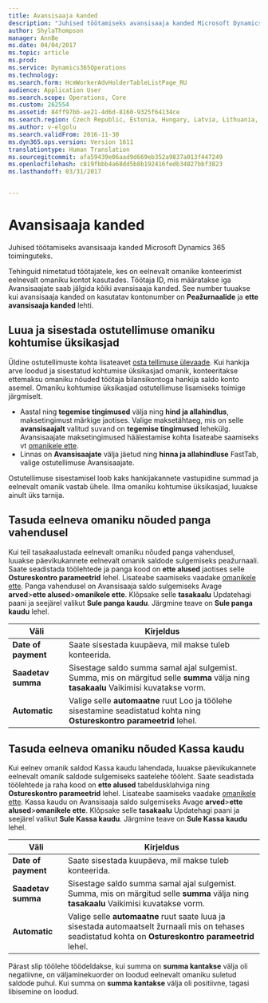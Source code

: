 ```yaml
---
title: Avansisaaja kanded
description: "Juhised töötamiseks avansisaaja kanded Microsoft Dynamics 365 toiminguteks."
author: ShylaThompson
manager: AnnBe
ms.date: 04/04/2017
ms.topic: article
ms.prod: 
ms.service: Dynamics365Operations
ms.technology: 
ms.search.form: HcmWorkerAdvHolderTableListPage_RU
audience: Application User
ms.search.scope: Operations, Core
ms.custom: 262554
ms.assetid: 84ff97bb-ae21-4d6d-8160-9325f64134ce
ms.search.region: Czech Republic, Estonia, Hungary, Latvia, Lithuania, Poland, Russia
ms.author: v-elgolu
ms.search.validFrom: 2016-11-30
ms.dyn365.ops.version: Version 1611
translationtype: Human Translation
ms.sourcegitcommit: afa59439e06aad9d669eb352a9837a013f447249
ms.openlocfilehash: c819fbbb4a68dd5b8b192416fedb34827bbf3823
ms.lasthandoff: 03/31/2017


---
```


# <a name="advance-holder-transactions"></a>Avansisaaja kanded

Juhised töötamiseks avansisaaja kanded Microsoft Dynamics 365 toiminguteks.

Tehinguid nimetatud töötajatele, kes on eelnevalt omanike konteerimist eelnevalt omaniku kontot kasutades. Töötaja ID, mis määratakse iga Avansisaajate saab jälgida kõiki avansisaaja kanded. See number tuuakse kui avansisaaja kanded on kasutatav kontonumber on **Peažurnaalide** ja **ette avansisaaja kanded** lehti.

## <a name="create-and-post-a-purchase-order-with-advance-holder-details"></a>Luua ja sisestada ostutellimuse omaniku kohtumise üksikasjad
Üldine ostutellimuste kohta lisateavet [osta tellimuse ülevaade](/manufacturing/procurement/purchase-order-overview). Kui hankija arve loodud ja sisestatud kohtumise üksikasjad omanik, konteeritakse ettemaksu omaniku nõuded töötaja bilansikontoga hankija saldo konto asemel. Omaniku kohtumise üksikasjad ostutellimuse lisamiseks toimige järgmiselt.

-   Aastal ning **tegemise tingimused** välja ning **hind ja allahindlus**, maksetingimust märkige jaotises. <!---For more information about **Terms of payment**, see [Define vendor payment terms](http://ax.help.dynamics.com/en/wiki/define-vendor-payment-terms/).-->Valige maksetähtaeg, mis on selle **avansisaajalt** valitud suvand on **tegemise tingimused** lehekülg. Avansisaajate maksetingimused häälestamise kohta lisateabe saamiseks vt [omanikele ette](emea-advance-holders.md).
-   Linnas on **Avansisaajate** välja jäetud ning **hinna ja allahindluse** FastTab, valige ostutellimuse Avansisaajate.

Ostutellimuse sisestamisel loob kaks hankijakannete vastupidine summad ja eelnevalt omanik vastab ühele. Ilma omaniku kohtumise üksikasjad, luuakse ainult üks tarnija.

## <a name="settle-advance-holder-balances-via-a-bank"></a>Tasuda eelneva omaniku nõuded panga vahendusel
Kui teil tasakaalustada eelnevalt omaniku nõuded panga vahendusel, luuakse päevikukannete eelnevalt omanik saldode sulgemiseks peažurnaali. Saate seadistada töölehtede ja panga kood on **ette alused** jaotises selle **Ostureskontro parameetrid** lehel. Lisateabe saamiseks vaadake [omanikele ette](emea-advance-holders.md). Panga vahendusel on Avansisaaja saldo sulgemiseks Avage **arved**&gt;**ette alused**&gt;**omanikele ette**. Klõpsake selle **tasakaalu** Updatehagi paani ja seejärel valikut **Sule panga kaudu**. Järgmine teave on **Sule panga kaudu** lehel.

| Väli                    | Kirjeldus |
|------------------------------|-------------------|
| **Date of payment**          | Saate sisestada kuupäeva, mil makse tuleb konteerida.|
| **Saadetav summa** | Sisestage saldo summa samal ajal sulgemist. Summa, mis on märgitud selle **summa** välja ning **tasakaalu** Vaikimisi kuvatakse vorm. |
| **Automatic**                | Valige selle **automaatne** ruut Loo ja töölehe sisestamine seadistatud kohta ning **Ostureskontro parameetrid** lehel.|

## <a name="settle-advance-holder-balances-via-cash"></a>Tasuda eelneva omaniku nõuded Kassa kaudu
Kui eelnev omanik saldod Kassa kaudu lahendada, luuakse päevikukannete eelnevalt omanik saldode sulgemiseks saatelehe tööleht. Saate seadistada töölehtede ja raha kood on **ette alused** tabeldusklahviga ning **Ostureskontro parameetrid** lehel. Lisateabe saamiseks vaadake [omanikele ette](emea-advance-holders.md). Kassa kaudu on Avansisaaja saldo sulgemiseks Avage **arved**&gt;**ette alused**&gt;**omanikele ette**. Klõpsake selle **tasakaalu** Updatehagi paani ja seejärel valikut **Sule Kassa kaudu**. Järgmine teave on **Sule Kassa kaudu** lehel.

| Väli                    | Kirjeldus
|------------------------------|-----------------|
| **Date of payment**          | Saate sisestada kuupäeva, mil makse tuleb konteerida.|
| **Saadetav summa** | Sisestage saldo summa samal ajal sulgemist. Summa, mis on märgitud selle **summa** välja ning **tasakaalu** Vaikimisi kuvatakse vorm. |
| **Automatic**                | Valige selle **automaatne** ruut saate luua ja sisestada automaatselt žurnaali mis on tehases seadistatud kohta on **Ostureskontro parameetrid** lehel.     |

Pärast slip töölehe töödeldakse, kui summa on **summa kantakse** välja oli negatiivne, on väljaminekuorder on loodud eelnevalt omaniku suletud saldode puhul. Kui summa on **summa kantakse** välja oli positiivne, tagasi libisemine on loodud.


